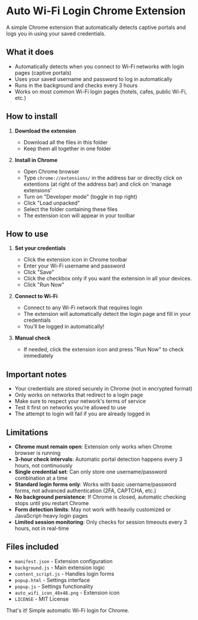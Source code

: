 # Auto Wi-Fi Login Chrome Extension

A simple Chrome extension that automatically detects captive portals and logs you in using your saved credentials.

## What it does
- Automatically detects when you connect to Wi-Fi networks with login pages (captive portals)
- Uses your saved username and password to log in automatically
- Runs in the background and checks every 3 hours
- Works on most common Wi-Fi login pages (hotels, cafes, public Wi-Fi, etc.)

## How to install

1. **Download the extension**
   - Download all the files in this folder
   - Keep them all together in one folder

2. **Install in Chrome**
   - Open Chrome browser
   - Type `chrome://extensions/` in the address bar or directly click on extentions (at right of the address bar) and click on 'manage extensions'
   - Turn on "Developer mode" (toggle in top right)
   - Click "Load unpacked"
   - Select the folder containing these files
   - The extension icon will appear in your toolbar

## How to use

1. **Set your credentials**
   - Click the extension icon in Chrome toolbar
   - Enter your Wi-Fi username and password
   - Click "Save"
   - Click the checkbox only if you want the extension in all your devices.
   - Click "Run Now"

2. **Connect to Wi-Fi**
   - Connect to any Wi-Fi network that requires login
   - The extension will automatically detect the login page and fill in your credentials
   - You'll be logged in automatically!

3. **Manual check**
   - If needed, click the extension icon and press "Run Now" to check immediately

## Important notes
- Your credentials are stored securely in Chrome (not in encrypted format)
- Only works on networks that redirect to a login page
- Make sure to respect your network's terms of service
- Test it first on networks you're allowed to use
- The attempt to login will fail if you are already logged in

## Limitations
- **Chrome must remain open**: Extension only works when Chrome browser is running
- **3-hour check intervals**: Automatic portal detection happens every 3 hours, not continuously
- **Single credential set**: Can only store one username/password combination at a time
- **Standard login forms only**: Works with basic username/password forms, not advanced authentication (2FA, CAPTCHA, etc.)
- **No background persistence**: If Chrome is closed, automatic checking stops until you restart Chrome
- **Form detection limits**: May not work with heavily customized or JavaScript-heavy login pages
- **Limited session monitoring**: Only checks for session timeouts every 3 hours, not in real-time

## Files included
- `manifest.json` - Extension configuration
- `background.js` - Main extension logic
- `content_script.js` - Handles login forms
- `popup.html` - Settings interface
- `popup.js` - Settings functionality
- `auto_wifi_icon_48x48.png` - Extension icon
- `LICENSE` - MIT License

That's it! Simple automatic Wi-Fi login for Chrome.
